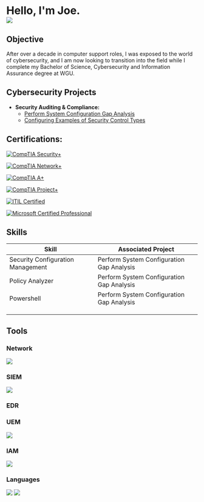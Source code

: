 <h1>Hello, I'm Joe. <br/><a href="https://www.linkedin.com/in/joedendulk/"><img src="https://img.shields.io/badge/-LinkedIn-0072b1?&style=for-the-badge&logo=linkedin&logoColor=white" /></a>

## Objective

After over a decade in computer support roles, I was exposed to the world of cybersecurity, and I am now looking to transition into the field while I complete my Bachelor of Science, Cybersecurity and Information Assurance degree at WGU.

<h2>Cybersecurity Projects</h2>

- <b>Security Auditing & Compliance:</b>
  - [Perform System Configuration Gap Analysis](https://github.com/JoeDendulk/GapAnalysisLab)
  - [Configuring Examples of Security Control Types](https://github.com/JoeDendulk/SecurityControlTypes)
<h2>Certifications:</h2>
<div>
  
[![CompTIA Security+](https://img.shields.io/badge/-Security%2B-FF0000?style=for-the-badge&logo=CompTIA&logoColor=white)](https://www.credly.com/badges/917322cb-17e6-4243-94e6-e0ba6e93c983/public_url)

[![CompTIA Network+](https://img.shields.io/badge/-Network%2B-FF0000?style=for-the-badge&logo=CompTIA&logoColor=white)](https://www.credly.com/badges/a926e5d4-9e9d-41ef-a02c-6c7262a5cb20/public_url)

[![CompTIA A+](https://img.shields.io/badge/-A%2B-FF0000?style=for-the-badge&logo=CompTIA&logoColor=white)](https://www.credly.com/badges/101540fa-0eb0-4545-acb6-5d86b00bffa2/public_url)
    
[![CompTIA Project+](https://img.shields.io/badge/-Project%2B-FF0000?style=for-the-badge&logo=CompTIA&logoColor=white)](https://www.credly.com/badges/101540fa-0eb0-4545-acb6-5d86b00bffa2/public_url)

[![ITIL Certified](https://img.shields.io/badge/-ITIL%20Certified-0033A0?style=for-the-badge&logo=itv&logoColor=white)](https://badges.peoplecert.org/Badge/en/A5D42D8C-EF2C-40A4-A4B7-333B61F0BE5B)

[![Microsoft Certified Professional](https://img.shields.io/badge/-Microsoft%20Certified%20Professional-7373C3?style=for-the-badge&logo=microsoft&logoColor=white)](https://www.credly.com/)
</div>    

## Skills

| Skill                                         | Associated Project         |
|-----------------------------------------------|----------------------------|
| Security Configuration Management             |Perform System Configuration Gap Analysis |
| Policy Analyzer                               |Perform System Configuration Gap Analysis |
| Powershell                                    |Perform System Configuration Gap Analysis|
|      | |
|                 | |
|  | |

## Tools

### Network
<div>
    <img src="https://img.shields.io/badge/-Wireshark-1679A7?&style=for-the-badge&logo=Wireshark&logoColor=white" />
</div>

### SIEM
<div>
    <img src="https://img.shields.io/badge/-Splunk-000000?&style=for-the-badge&logo=Splunk&logoColor=white" />
</div>

### EDR

### UEM
<div>
 <img src="https://img.shields.io/badge/-Endpoint%20Central-efeeea?style=for-the-badge&logo=ManageEngine&logoColor=white" />
</div>

### IAM
<div>
<img src="https://img.shields.io/badge/-Active%20Directory-f3df31?style=for-the-badge&logo=microsoft&logoColor=white" />
</div>

### Languages
<div>
<img src="https://img.shields.io/badge/-PowerShell-5391FE?style=for-the-badge&logo=powershell&logoColor=white" />
<img src="https://img.shields.io/badge/-Linux-FCC624?style=for-the-badge&logo=linux&logoColor=black" />
</div>
